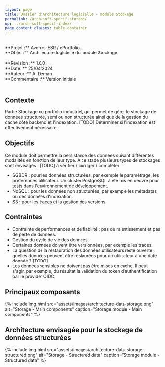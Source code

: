 ```yaml
---
layout: page
title: Dossier d'Architecture logicielle - module Stockage
permalink: /arch-soft-specif-storage/
up: ../arch-soft-specif-index/
page_content_classes: table-container
---
```


<br/>
**Projet :** Avenirs-ESR / ePortfolio. <br/>
**Objet :** Architecture logicielle du module Stockage.<br/>
<br/>
**Révision :** 1.0.0<br/>
**Date :** 25/04/2024<br/>
**Auteur :** A. Deman<br/>
**Commentaire :** Version initiale<br/>
<br/>

## Contexte 
 
Partie Stockage du portfolio industriel, qui permet de gérer le stockage de données structurée, semi ou non structurée ainsi que de la gestion du cache côté backend et l'indexation. [TODO] Déterminer si l'indexation est effectivement nécessaire.

## Objectifs
Ce module doit permettre la persistance des données suivant différentes modalités en fonction de leur type. 
A ce stade plusieurs types de stockages sont envisagés :
[TODO] à vérifier / corriger / compléter
- SGBDR : pour les données structurées, par exemple le paramétrage, les préférences utilisateur. Un cluster PostgreSQL à été mis en oeuvre pour tests dans l'environnement de développement.
- NoSQL : pour les données non structurées, par exemple les métadatas ou des données d'indexation.
- S3 : pour les traces et la gestion des versions.

## Contraintes
* Contrainte de performances et de fiabilité : pas de ralentissement et pas de perte de données. 
* Gestion du cycle de vie des données.
* Certaines données doivent être versionnées, par exemple les traces.
* La question de la restauration des données utilisateurs reste ouverte : quelles données peuvent être restaurées pour un utilisateur à une date donnée ? [TODO] 
* Les données sensibles ne doivent pas être mises en cache. Il peut s'agir, par exemple, du résultat la validation du token d'authentification par le provider OIDC.

## Principaux composants
{% include img.html
        src="assets/images/architecture-data-storage.png"
        alt="Storage - Main components"
        caption="Storage module - Main components"
%}

## Architecture envisagée pour le stockage de données structurées

{% include img.html
        src="assets/images/architecture-data-storage-structured.png"
        alt="Storage - Structured data"
        caption="Storage module - Structured data"
%}
